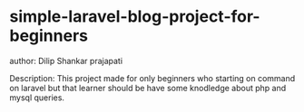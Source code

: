 # simple-laravel-blog-project-for-beginners
<p>author: Dilip Shankar prajapati</p>

<p>Description: This project made for only beginners who starting on command on laravel but that learner should be have some knodledge about php and mysql queries.</p>